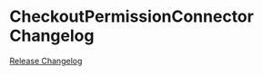 # CheckoutPermissionConnector Changelog

[Release Changelog](https://github.com/spryker/CheckoutPermissionConnector/releases)
